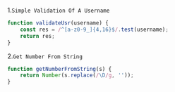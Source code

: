 1.`Simple Validation Of A Username`
```Javascript
function validateUsr(username) {
    const res = /^[a-z0-9_]{4,16}$/.test(username);
    return res;
}
```

2.`Get Number From String`
```Javascript
function getNumberFromString(s) {
    return Number(s.replace(/\D/g, ''));
}
```
